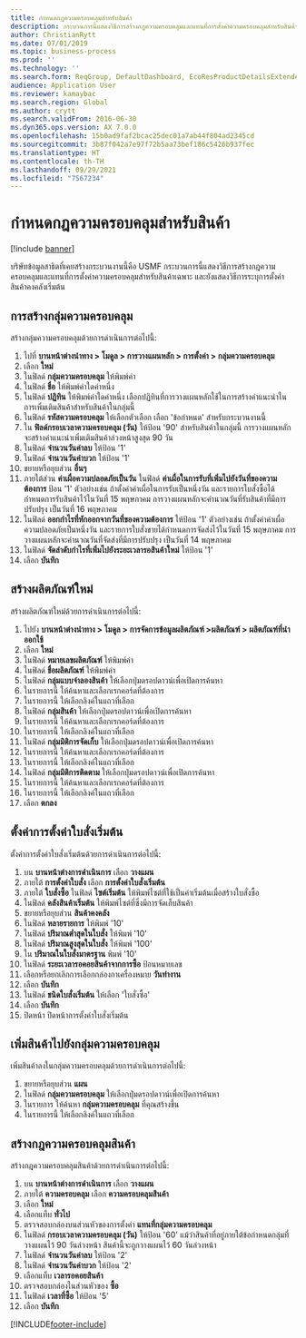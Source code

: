 ```yaml
---
title: กำหนดกฎความครอบคลุมสำหรับสินค้า
description: กระบวนการนี้แสดงวิธีการสร้างกฎความครอบคลุมและแทนที่การตั้งค่าความครอบคลุมสำหรับสินค้าเฉพาะ  และยังแสดงวิธีการระบุการตั้งค่าสินค้าคงคลังเริ่มต้น
author: ChristianRytt
ms.date: 07/01/2019
ms.topic: business-process
ms.prod: ''
ms.technology: ''
ms.search.form: ReqGroup, DefaultDashboard, EcoResProductDetailsExtended, EcoResProductCreate, InventItemOrderSetup, ReqItemTable
audience: Application User
ms.reviewer: kamaybac
ms.search.region: Global
ms.author: crytt
ms.search.validFrom: 2016-06-30
ms.dyn365.ops.version: AX 7.0.0
ms.openlocfilehash: 15b0ad9faf2bcac25dec01a7ab44f804ad2345cd
ms.sourcegitcommit: 3b87f042a7e97f72b5aa73bef186c5426b937fec
ms.translationtype: HT
ms.contentlocale: th-TH
ms.lasthandoff: 09/29/2021
ms.locfileid: "7567234"
---
```

# <a name="define-coverage-rules-for-items"></a>กำหนดกฎความครอบคลุมสำหรับสินค้า

[!include [banner](../../includes/banner.md)]

บริษัทข้อมูลสาธิตที่เคยสร้างกระบวนงานนี้คือ USMF กระบวนการนี้แสดงวิธีการสร้างกฎความครอบคลุมและแทนที่การตั้งค่าความครอบคลุมสำหรับสินค้าเฉพาะ  และยังแสดงวิธีการระบุการตั้งค่าสินค้าคงคลังเริ่มต้น

## <a name="create-a-coverage-group"></a>การสร้างกลุ่มความครอบคลุม

สร้างกลุ่มความครอบคลุมด้วยการดำเนินการต่อไปนี้:

1. ไปที่ **บานหน้าต่างนำทาง > โมดูล > การวางแผนหลัก > การตั้งค่า > กลุ่มความครอบคลุม**
1. เลือก **ใหม่**
1. ในฟิลด์ **กลุ่มความครอบคลุม** ให้พิมพ์ค่า
1. ในฟิลด์ **ชื่อ** ให้พิมพ์ค่าใดค่าหนึ่ง
1. ในฟิลด์ **ปฏิทิน** ให้พิมพ์ค่าใดค่าหนึ่ง เลือกปฏิทินที่การวางแผนหลักใช้ในการสร้างคำแนะนำในการเพิ่มเติมสินค้าสำหรับสินค้าในกลุ่มนี้  
1. ในฟิลด์ **รหัสความครอบคลุม** ให้เลือกตัวเลือก เลือก 'ข้อกำหนด' สำหรับกระบวนงานนี้  
1. ใน **ฟิลด์กรอบเวลาความครอบคลุม (วัน)** ให้ป้อน '90' สำหรับสินค้าในกลุ่มนี้ การวางแผนหลักจะสร้างคำแนะนำเพิ่มเติมสินค้าล่วงหน้าสูงสุด 90 วัน  
1. ในฟิลด์ **จำนวนวันค่าลบ** ให้ป้อน '1'
1. ในฟิลด์ **จำนวนวันค่าบวก** ให้ป้อน '1'
1. ขยายหรือยุบส่วน **อื่นๆ**
1. ภายใต้ส่วน **ค่าเผื่อความปลอดภัยเป็นวัน** ในฟิลด์ **ค่าเผื่อในการรับที่เพิ่มไปยังวันที่ของความต้องการ** ป้อน '1' ตัวอย่างเช่น ถ้าตั้งค่าค่าเผื่อในการรับเป็นหนึ่งวัน และรายการใบสั่งซื้อได้กำหนดการรับสินค้าไว้ในวันที่ 15 พฤษภาคม การวางแผนหลักจะคำนวณวันที่รับสินค้าที่มีการปรับปรุง เป็นวันที่ 16 พฤษภาคม
1. ในฟิลด์ **ออกกำไรที่หักออกจากวันที่ของความต้องการ** ให้ป้อน '1' ตัวอย่างเช่น ถ้าตั้งค่าค่าเผื่อความปลอดภัยเป็นหนึ่งวัน และรายการใบสั่งขายได้กำหนดการจัดส่งไว้ในวันที่ 15 พฤษภาคม การวางแผนหลักจะคำนวณวันที่จัดส่งที่มีการปรับปรุง เป็นวันที่ 14 พฤษภาคม  
1. ในฟิลด์ **จัดลำดับกำไรที่เพิ่มไปยังระยะเวลารอสินค้าใหม่** ให้ป้อน '1'
1. เลือก **บันทึก**

## <a name="create-a-new-product"></a>สร้างผลิตภัณฑ์ใหม่

สร้างผลิตภัณฑ์ใหม่ด้วยการดำเนินการต่อไปนี้:

1. ไปยัง **บานหน้าต่างนำทาง > โมดูล > การจัดการข้อมูลผลิตภัณฑ์ >ผลิตภัณฑ์ > ผลิตภัณฑ์ที่นำออกใช้**
1. เลือก **ใหม่**
1. ในฟิลด์ **หมายเลขผลิตภัณฑ์** ให้พิมพ์ค่า
1. ในฟิลด์ **ชื่อผลิตภัณฑ์** ให้พิมพ์ค่า
1. ในฟิลด์ **กลุ่มแบบจำลองสินค้า** ให้เลือกปุ่มดรอปดาวน์เพื่อเปิดการค้นหา
1. ในรายการนี้ ให้ค้นหาและเลือกเรกคอร์ดที่ต้องการ
1. ในรายการนี้ ให้เลือกลิงค์ในแถวที่เลือก
1. ในฟิลด์ **กลุ่มสินค้า** ให้เลือกปุ่มดรอปดาวน์เพื่อเปิดการค้นหา
1. ในรายการนี้ ให้ค้นหาและเลือกเรกคอร์ดที่ต้องการ
1. ในรายการนี้ ให้เลือกลิงค์ในแถวที่เลือก
1. ในฟิลด์ **กลุ่มมิติการจัดเก็บ** ให้เลือกปุ่มดรอปดาวน์เพื่อเปิดการค้นหา
1. ในรายการนี้ ให้ค้นหาและเลือกเรกคอร์ดที่ต้องการ
1. ในรายการนี้ ให้เลือกลิงค์ในแถวที่เลือก
1. ในฟิลด์ **กลุ่มมิติการติดตาม** ให้เลือกปุ่มดรอปดาวน์เพื่อเปิดการค้นหา
1. ในรายการนี้ ให้ค้นหาและเลือกเรกคอร์ดที่ต้องการ
1. ในรายการนี้ ให้เลือกลิงค์ในแถวที่เลือก
1. เลือก **ตกลง**

## <a name="set-up-default-order-settings"></a>ตั้งค่าการตั้งค่าใบสั่งเริ่มต้น

ตั้งค่าการตั้งค่าใบสั่งเริ่มต้นด้วยการดำเนินการต่อไปนี้:

1. บน **บานหน้าต่างการดำเนินการ** เลือก **วางแผน**
1. ภายใต้ **การตั้งค่าใบสั่ง** เลือก **การตั้งค่าใบสั่งเริ่มต้น**
1. ภายใต้ **ใบสั่งซื้อ** ในฟิลด์ **ไซต์เริ่มต้น** ให้พิมพ์ไซต์ที่ใช้เป็นค่าเริ่มต้นเมื่อสร้างใบสั่งซื้อ
1. ในฟิลด์ **คลังสินค้าเริ่มต้น** ให้พิมพ์ไซต์ที่ซึ่งมีการจัดเก็บสินค้า
1. ขยายหรือยุบส่วน **สินค้าคงคลัง**
1. ในฟิลด์ **หลายรายการ** ให้พิมพ์ '10'
1. ในฟิลด์ **ปริมาณต่ำสุดในใบสั่ง** ให้พิมพ์ '10'
1. ในฟิลด์ **ปริมาณสูงสุดในใบสั่ง** ให้พิมพ์ '100'
1. ใน **ปริมาณในใบสั่งมาตรฐาน** พิมพ์ '10'
1. ในฟิลด์ **ระยะเวลารอคอยสินค้าจากการซื้อ** ป้อนหมายเลข
1. เลือกหรือยกเลิกการเลือกกล่องกาเครื่องหมาย **วันทำงาน**
1. เลือก **บันทึก**
1. ในฟิลด์ **ชนิดใบสั่งเริ่มต้น** ให้เลือก 'ใบสั่งซื้อ'
1. เลือก **บันทึก**
1. ปิดหน้า ปิดหน้าการตั้งค่าใบสั่งเริ่มต้น  

## <a name="add-an-item-to-a-coverage-group"></a>เพิ่มสินค้าไปยังกลุ่มความครอบคลุม

เพิ่มสินค้าลงในกลุ่มความครอบคลุมด้วยการดำเนินการต่อไปนี้:

1. ขยายหรือยุบส่วน **แผน**
1. ในฟิลด์ **กลุ่มความครอบคลุม** ให้เลือกปุ่มดรอปดาวน์เพื่อเปิดการค้นหา
1. ในรายการ ให้ค้นหา **กลุ่มความครอบคลุม** ที่คุณสร้างขึ้น
1. ในรายการนี้ ให้เลือกลิงค์ในแถวที่เลือก

## <a name="create-item-coverage-rules"></a>สร้างกฎความครอบคลุมสินค้า

สร้างกฎความครอบคลุมสินค้าด้วยการดำเนินการต่อไปนี้:

1. บน **บานหน้าต่างการดำเนินการ** เลือก **วางแผน**
1. ภายใต้ **ความครอบคลุม** เลือก **ความครอบคลุมสินค้า**
1. เลือก **ใหม่**
1. เลือกแท็บ **ทั่วไป**
1. ตรวจสอบกล่องบนส่วนหัวของการตั้งค่า **แทนที่กลุ่มความครอบคลุม**
1. ในฟิลด์ **กรอบเวลาความครอบคลุม (วัน)** ให้ป้อน '60' แม้ว่าสินค้าที่อยู่ภายใต้ข้อกำหนดกลุ่มที่วางแผนไว้ 90 วันล่วงหน้า สินค้านี้จะถูกวางแผนไว้ 60 วันล่วงหน้า  
1. ในฟิลด์ **จำนวนวันค่าลบ** ให้ป้อน '2'
1. ในฟิลด์ **จำนวนวันค่าบวก** ให้ป้อน '2'
1. เลือกแท็บ **เวลารอคอยสินค้า**
1. ตรวจสอบกล่องในส่วนหัวของ **ซื้อ**
1. ในฟิลด์ **เวลาที่ซื้อ** ให้ป้อน '5'
1. เลือก **บันทึก**



[!INCLUDE[footer-include](../../../includes/footer-banner.md)]